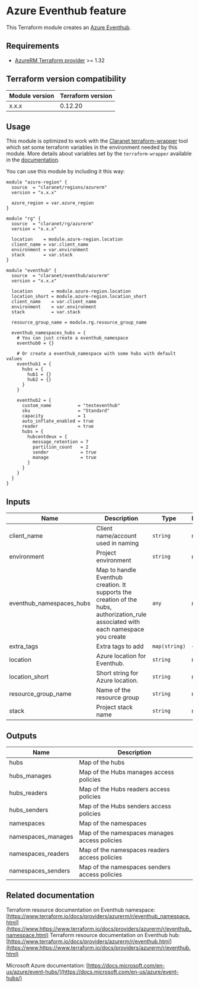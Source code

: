 # Azure Eventhub feature

This Terraform module creates an [Azure Eventhub](https://docs.microsoft.com/en-us/azure/event-hubs/).

## Requirements

* [AzureRM Terraform provider](https://www.terraform.io/docs/providers/azurerm/) >= 1.32

## Terraform version compatibility

| Module version | Terraform version |
|----------------|-------------------|
| x.x.x          | 0.12.20           |

## Usage

This module is optimized to work with the [Claranet terraform-wrapper](https://github.com/claranet/terraform-wrapper) tool
which set some terraform variables in the environment needed by this module.
More details about variables set by the `terraform-wrapper` available in the [documentation](https://github.com/claranet/terraform-wrapper#environment).

You can use this module by including it this way:

```hcl
module "azure-region" {
  source  = "claranet/regions/azurerm"
  version = "x.x.x"

  azure_region = var.azure_region
}

module "rg" {
  source  = "claranet/rg/azurerm"
  version = "x.x.x"

  location    = module.azure-region.location
  client_name = var.client_name
  environment = var.environment
  stack       = var.stack
}

module "eventhub" {
  source  = "claranet/eventhub/azurerm"
  version = "x.x.x"

  location       = module.azure-region.location
  location_short = module.azure-region.location_short
  client_name    = var.client_name
  environment    = var.environment
  stack          = var.stack

  resource_group_name = module.rg.resource_group_name

  eventhub_namespaces_hubs = {
    # You can just create a eventhub_namespace
    eventhub0 = {}

    # Or create a eventhub_namespace with some hubs with default values
    eventhub1 = {
      hubs = {
        hub1 = {}
        hub2 = {}
      }
    }

    eventhub2 = {
      custom_name          = "testeventhub"
      sku                  = "Standard"
      capacity             = 1
      auto_inflate_enabled = true
      reader               = true
      hubs = {
        hubcentdeux = {
          message_retention = 7
          partition_count   = 2
          sender            = true
          manage            = true
        }
      }
    }
  }
}
```

## Inputs

| Name | Description | Type | Default | Required |
|------|-------------|------|---------|:-----:|
| client\_name | Client name/account used in naming | `string` | n/a | yes |
| environment | Project environment | `string` | n/a | yes | 
| eventhub\_namespaces\_hubs | Map to handle Eventhub creation. It supports the creation of the hubs, authorization\_rule associated with each namespace you create | `any` | n/a | yes |
| extra\_tags | Extra tags to add | `map(string)` | `{}` | no |
| location | Azure location for Eventhub. | `string` | n/a | yes |
| location\_short | Short string for Azure location. | `string` | n/a | yes |
| resource\_group\_name | Name of the resource group | `string` | n/a | yes |
| stack | Project stack name | `string` | n/a | yes |

## Outputs

| Name | Description |
|------|-------------|
| hubs | Map of the hubs |
| hubs\_manages | Map of the Hubs manages access policies |
| hubs\_readers | Map of the Hubs readers access policies |
| hubs\_senders | Map of the Hubs senders access policies |
| namespaces | Map of the namespaces | 
| namespaces\_manages | Map of the namespaces manages access policies |
| namespaces\_readers | Map of the namespaces readers access policies |
| namespaces\_senders | Map of the namespaces senders access policies |

## Related documentation

Terraform resource documentation on Eventhub namespace: [https://www.terraform.io/docs/providers/azurerm/r/eventhub_namespace.html](https://www.https://www.terraform.io/docs/providers/azurerm/r/eventhub_namespace.html)
Terraform resource documentation on Eventhub hub: [https://www.terraform.io/docs/providers/azurerm/r/eventhub.html](https://www.https://www.terraform.io/docs/providers/azurerm/r/eventhub.html)

Microsoft Azure documentation: [https://docs.microsoft.com/en-us/azure/event-hubs/](https://docs.microsoft.com/en-us/azure/event-hubs/)

